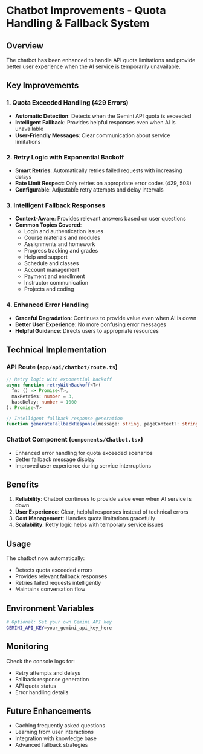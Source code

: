 # Chatbot Improvements - Quota Handling & Fallback System

## Overview

The chatbot has been enhanced to handle API quota limitations and provide better user experience when the AI service is temporarily unavailable.

## Key Improvements

### 1. Quota Exceeded Handling (429 Errors)
- **Automatic Detection**: Detects when the Gemini API quota is exceeded
- **Intelligent Fallback**: Provides helpful responses even when AI is unavailable
- **User-Friendly Messages**: Clear communication about service limitations

### 2. Retry Logic with Exponential Backoff
- **Smart Retries**: Automatically retries failed requests with increasing delays
- **Rate Limit Respect**: Only retries on appropriate error codes (429, 503)
- **Configurable**: Adjustable retry attempts and delay intervals

### 3. Intelligent Fallback Responses
- **Context-Aware**: Provides relevant answers based on user questions
- **Common Topics Covered**:
  - Login and authentication issues
  - Course materials and modules
  - Assignments and homework
  - Progress tracking and grades
  - Help and support
  - Schedule and classes
  - Account management
  - Payment and enrollment
  - Instructor communication
  - Projects and coding

### 4. Enhanced Error Handling
- **Graceful Degradation**: Continues to provide value even when AI is down
- **Better User Experience**: No more confusing error messages
- **Helpful Guidance**: Directs users to appropriate resources

## Technical Implementation

### API Route (`app/api/chatbot/route.ts`)
```typescript
// Retry logic with exponential backoff
async function retryWithBackoff<T>(
  fn: () => Promise<T>,
  maxRetries: number = 3,
  baseDelay: number = 1000
): Promise<T>

// Intelligent fallback response generation
function generateFallbackResponse(message: string, pageContext?: string): string
```

### Chatbot Component (`components/Chatbot.tsx`)
- Enhanced error handling for quota exceeded scenarios
- Better fallback message display
- Improved user experience during service interruptions

## Benefits

1. **Reliability**: Chatbot continues to provide value even when AI service is down
2. **User Experience**: Clear, helpful responses instead of technical errors
3. **Cost Management**: Handles quota limitations gracefully
4. **Scalability**: Retry logic helps with temporary service issues

## Usage

The chatbot now automatically:
- Detects quota exceeded errors
- Provides relevant fallback responses
- Retries failed requests intelligently
- Maintains conversation flow

## Environment Variables

```bash
# Optional: Set your own Gemini API key
GEMINI_API_KEY=your_gemini_api_key_here
```

## Monitoring

Check the console logs for:
- Retry attempts and delays
- Fallback response generation
- API quota status
- Error handling details

## Future Enhancements

- Caching frequently asked questions
- Learning from user interactions
- Integration with knowledge base
- Advanced fallback strategies
